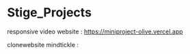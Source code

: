 # Stige_Projects
responsive video website :  https://miniproject-olive.vercel.app


clonewebsite mindtickle : 
